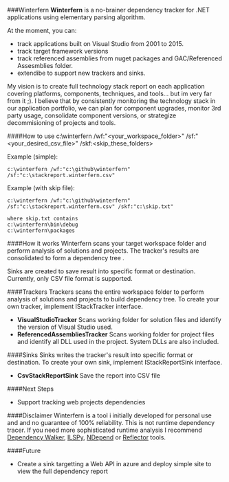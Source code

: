 ###Winterfern
**Winterfern** is a no-brainer dependency tracker for .NET applications using elementary parsing algorithm. 

At the moment, you can:
- track applications built on Visual Studio from 2001 to 2015.
- track target framework versions
- track referenced assemblies from nuget packages and GAC/Referenced Assesmblies folder.
- extendibe to support new trackers and sinks.

My vision is to create full technology stack report on each application covering platforms, components, techniques, and tools... but im very far from it ;). I believe that by consistently monitoring the technology stack in our application portfolio, we can plan for component upgrades, monitor 3rd party usage, consolidate component versions, or strategize decommisioning of projects and tools.

####How to use
    c:\winterfern /wf:"<your_workspace_folder>" /sf:"<your_desired_csv_file>" /skf:<skip_these_folders>

Example (simple):

	c:\winterfern /wf:"c:\github\winterfern" /sf:"c:\stackreport.winterfern.csv"

Example (with skip file):

	c:\winterfern /wf:"c:\github\winterfern" /sf:"c:\stackreport.winterfern.csv" /skf:"c:\skip.txt"
    
    where skip.txt contains
    c:\winterfern\bin\debug
    c:\winterfern\packages

####How it works
Winterfern scans your target workspace folder and perform analysis of solutions and projects. The tracker's results are consolidated to form a dependency tree .

Sinks are created to save result into specific format or destination. Currently, only CSV file format is supported.

####Trackers
Trackers scans the entire workspace folder to perform analysis of solutions and projects to build dependency tree.
To create your own tracker, implement IStackTracker interface.

- **VisualStudioTracker**
Scans working folder for solution files and identify the version of Visual Studio used.
- **ReferencedAssembliesTracker**
Scans working folder for project files and identify all DLL used in the project. System DLLs are also included.

####Sinks
Sinks writes the tracker's result into specific format or destination.
To create your own sink, implement IStackReportSink interface.

- **CsvStackReportSink**
Save the report into CSV file

####Next Steps
- Support tracking web projects dependencies

####Disclaimer
Winterfern is a tool i initially developed for personal use and and no guarantee of 100% reliability. This is not runtime dependency tracer. If you need more sophisticated runtime analysis I recommend [Dependency Walker](http://www.dependencywalker.com/), [ILSPy](https://github.com/icsharpcode/ILSpy), [NDepend](http://www.ndepend.com/) or [Reflector](http://www.red-gate.com/products/dotnet-development/reflector/) tools.

####Future
- Create a sink targetting a Web API in azure and deploy simple site to view the full dependency report
